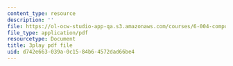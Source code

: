 ```yaml
---
content_type: resource
description: ''
file: https://ol-ocw-studio-app-qa.s3.amazonaws.com/courses/6-004-computation-structures-spring-2017/d742e663039a0c1584b64572dad66be4_5jZ8VZ6G2uY.pdf
file_type: application/pdf
resourcetype: Document
title: 3play pdf file
uid: d742e663-039a-0c15-84b6-4572dad66be4
---
```

